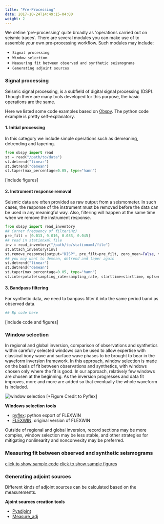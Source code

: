 ```yaml
---
title: "Pre-Processing"
date: 2017-10-24T14:49:15-04:00
weight: 2
---
```


We define 'pre-processing' quite broadly as 'operations carried out on seismic traces'. There are several modules you can make use of to assemble your own pre-processing workflow. Such modules may include:

- `Signal processing`
- `Window selection`
- `Measuring fit between observed and synthetic seismograms`
- `Generating adjoint sources`

### Signal processing

Seismic signal processing, is a subfield of digital signal processing (DSP). Though there are many tools developed for this purpose, the basic operations are the same.

Here we listed some code examples based on [Obspy](https://github.com/obspy/obspy/wiki). The python code example is pretty self-explanatory.

#### 1. Initial processing
In this category we include simple operations such as demeaning, detrending and tapering.

```python
from obspy import read
st = read("/path/to/data")
st.detrend("linear")
st.detrend("demean")
st.taper(max_percentage=0.05, type="hann")
```

[include figures]

#### 2. Instrument response removal
Seismic data are often provided as raw output from a seismometer.  In such cases, the response of the instrument must be removed before the data can be used in any meaningful way. Also, filtering will happen at the same time when we remove the instrument response.

```python
from obspy import read_inventory
## Corner frequency of filter(Hz)
pre_filt = [0.013, 0.016, 0.033, 0.045]
## read in stationxml file
inv = read_inventory("/path/to/stationxml/file")
st.attach_inventory(inv)
st.remove_response(output="DISP", pre_filt=pre_filt, zero_mean=False, taper=False)
## you may want to demean, detrend and taper again
st.detrend("linear")
st.detrend("demean")
st.taper(max_percentage=0.05, type="hann")
st.interpolate(sampling_rate=sampling_rate, starttime=starttime, npts=npts)
```

#### 3. Bandpass filtering
For synthetic data, we need to banpass filter it into the same period band as observed data.

```python
## Bp code here
```
[include code and figures]


### Window selection
In regional and global inversion, comparison of observations and synthetics within carefully selected windows can be used to allow expertise with classical body wave and surface wave phases to be brought to bear in the waveform inversion framework.  In this approach, window selection is made on the basis of fit between observations and synthetics, with windows chosen only where the fit is good.  In our approach, relatively few windows are chosen at the beginning.  As the inversion progresses and data fit improves, more and more are added so that eventually the whole waveform is included. 

![window selection](../images/window_selection_demo.png?classes=shadow&width=600px)
[*Figure Credit to Pyflex]

**Windows selection tools**
  * [pyflex](https://github.com/krischer/pyflex): python export of FLEXWIN
  * [FLEXWIN](https://github.com/geodynamics/flexwin): original version of FLEXWIN

Outside of regional and global inversion, record sections may be more complex, window selection may be less stable, and other strategies for mitigating nonlinearity and nonconvexity may be preferred.

### Measuring fit between observed and synthetic seismograms
[click to show sample code]()
[click to show sample figures]()


### Generating adjoint sources
Different kinds of adjoint sources can be calculated based on the measurements.

**Ajoint sources creation tools**
  * [Pyadjoint](https://github.com/krischer/pyadjoint)
  * [Measure_adj](https://github.com/wjlei1990/seismo-MEASURE_ADJ)

